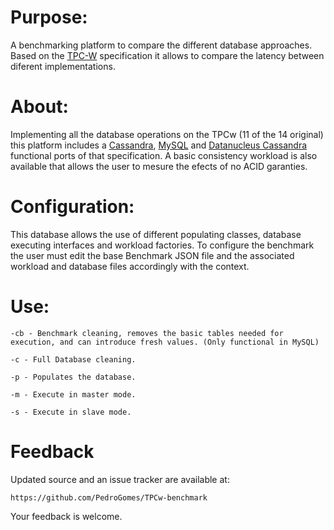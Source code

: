 # Purpose:

A benchmarking platform to compare the different database approaches. Based on the <a href="http://www.tpc.org/tpcw/">TPC-W</a> specification it allows to compare the latency between diferent implementations. 

# About:
 
Implementing all the database operations on the TPCw (11 of the 14 original) this platform includes a <a href="http://cassandra.apache.org/">Cassandra</a>, <a href="http://www.mysql.com/">MySQL</a> and <a href="https://github.com/PedroGomes/TPCw-benchmark">Datanucleus Cassandra</a> functional ports of that specification. 
A basic consistency workload is also available that allows the user to mesure the efects of no ACID garanties.   

# Configuration: 

This database allows the use of different populating classes, database executing interfaces and workload factories. To configure the benchmark the user must edit the base Benchmark JSON file and the associated workload and database files accordingly with the context.  


# Use:
	-cb - Benchmark cleaning, removes the basic tables needed for execution, and can introduce fresh values. (Only functional in MySQL)
	
	-c - Full Database cleaning.

	-p - Populates the database.
	
	-m - Execute in master mode.
	
	-s - Execute in slave mode. 


# Feedback

Updated source and an issue tracker are available at:
	
    https://github.com/PedroGomes/TPCw-benchmark

Your feedback is welcome.




